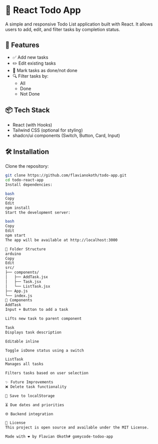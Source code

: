 # 📝 React Todo App

A simple and responsive Todo List application built with React. It allows users to add, edit, and filter tasks by completion status.

## 🚀 Features

- ✅ Add new tasks
- ✏️ Edit existing tasks
- 🔄 Mark tasks as done/not done
- 🔍 Filter tasks by:
  - All
  - Done
  - Not Done

## 📦 Tech Stack

- React (with Hooks)
- Tailwind CSS (optional for styling)
- shadcn/ui components (Switch, Button, Card, Input)


## 🛠️ Installation

Clone the repository:

```bash
git clone https://github.com/flavianokoth/todo-app.git
cd todo-react-app
Install dependencies:

bash
Copy
Edit
npm install
Start the development server:

bash
Copy
Edit
npm start
The app will be available at http://localhost:3000

📁 Folder Structure
arduino
Copy
Edit
src/
├── components/
│   ├── AddTask.jsx
│   ├── Task.jsx
│   └── ListTask.jsx
├── App.js
└── index.js
🧩 Components
AddTask
Input + Button to add a task

Lifts new task to parent component

Task
Displays task description

Editable inline

Toggle isDone status using a switch

ListTask
Manages all tasks

Filters tasks based on user selection

✨ Future Improvements
❌ Delete task functionality

💾 Save to localStorage

⏳ Due dates and priorities

🌐 Backend integration

📄 License
This project is open source and available under the MIT License.

Made with ❤️ by Flavian Okoth# gomycode-todoo-app
